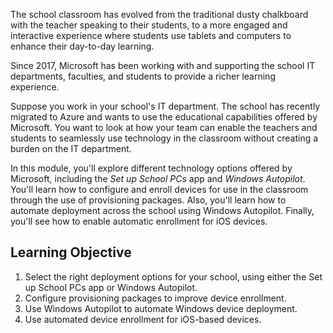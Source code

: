 The school classroom has evolved from the traditional dusty chalkboard with the teacher speaking to their students, to a more engaged and interactive experience where students use tablets and computers to enhance their day-to-day learning.

Since 2017, Microsoft has been working with and supporting the school IT departments, faculties, and students to provide a richer learning experience.

Suppose you work in your school's IT department. The school has recently migrated to Azure and wants to use the educational capabilities offered by Microsoft. You want to look at how your team can enable the teachers and students to seamlessly use technology in the classroom without creating a burden on the IT department.

In this module, you'll explore different technology options offered by Microsoft, including the *Set up School PCs* app and *Windows Autopilot*. You'll learn how to configure and enroll devices for use in the classroom through the use of provisioning packages. Also, you'll learn how to automate deployment across the school using Windows Autopilot. Finally, you'll see how to enable automatic enrollment for iOS devices.

## Learning Objective

1. Select the right deployment options for your school, using either the Set up School PCs app or Windows Autopilot.
1. Configure provisioning packages to improve device enrollment.
1. Use Windows Autopilot to automate Windows device deployment.
1. Use automated device enrollment for iOS-based devices.
